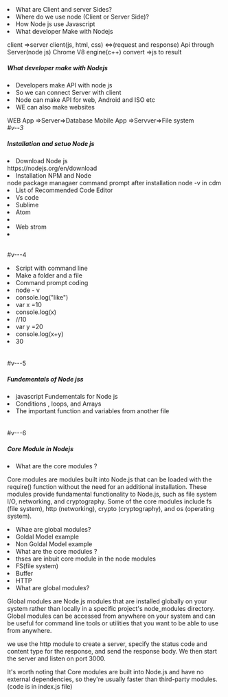 <ui>
<li>What are Client and server Sides?</li>
  <li>Where do we use node (Client or Server Side)?</li>
  <li>How Node js use Javascript</li>
  <li>What developer Make with Nodejs</li>
  </ui>
  
client =>server
client(js, html, css) <=>(request and response) Api through Server(node js)
Chrome V8 engine(c++) convert =>js to result 

<h5>What developer make with Nodejs</h5>
<ui>
<li>Developers make API with node js</li>
  <li>So we can connect Server with client</li>
  <li>Node can make API for web, Android and ISO etc</li>
  <li>WE can also make websites</li>
  </ui>

WEB App =>Server=>Database 
Mobile App =>Servver=>File system
</br><em>#v--3</em>
<h5>Installation and setuo Node js</h5>
<ui>
<li>Download Node js</li>
  https://nodejs.org/en/download
  <li>Installation NPM and Node</li>
  node package managaer
  command prompt after installation
  node -v in cdm
  <ui>
  <li>List of Recommended Code Editor</li>
  <li>Vs code</li>
  <li>Sublime </li>
  <li>Atom <li>
  <li>Web strom<li>
  
  </ui>
  
  </br> #v---4
  <ui>
  <li>Script with command line</li>
  <li>Make a folder and a file</li>
<li> Command prompt coding </li>
    <li>node - v</li>
  <li>console.log("like")</li>
  <li>var x =10</li>
  <li>console.log(x)</li>
 <li> //10</li>
  
  <li>var y =20</li>
 <li> console.log(x+y)</li>
  <li>30</li>
  </ui>
  </br> 
    </br> #v---5
  </br> 
<h5>Fundementals of Node jss</h5>
<ui>
  <li>javascript Fundementals for Node js</li>
  <li>Conditions , loops, and Arrays</li>
  <li>The important function and variables from another file  </li>

  
  </ui>
    </br> 
    </br> #v---6
  </br> 
<h5>Core Module in Nodejs </h5>
<ui>
  <li>What are the core modules ?</li>
  <p>Core modules are modules built into Node.js that can be loaded with the require() function without the need for an additional installation. These modules provide fundamental functionality to Node.js, such as file system I/O, networking, and cryptography. Some of the core modules include fs (file system), http (networking), crypto (cryptography), and os (operating system).</p>
  
  <li>Whae are global modules? </li>
  <li>Goldal Model example  </li>
  <li> Non Goldal Model example  </li>

  
  </ui>
  <ui>
  <li>What are the core modules ?</li>
    <li>thses are inbuit core module in the  node modules </li>
  <li>FS(file system) </li>
  <li>Buffer </li>
  <li> HTTP </li>

  
  </ui>
   <ui>
    <li>What are global modules? </li>
  <p>Global modules are Node.js modules that are installed globally on your system rather than locally in a specific project's node_modules directory. Global modules can be accessed from anywhere on your system and can be useful for command line tools or utilities that you want to be able to use from anywhere.</p>
  <p>we use the http module to create a server, specify the status code and content type for the response, and send the response body. We then start the server and listen on port 3000.

It's worth noting that Core modules are built into Node.js and have no external dependencies, so they're usually faster than third-party modules.(code is in index.js file)</p>

  
  </ui>
  

